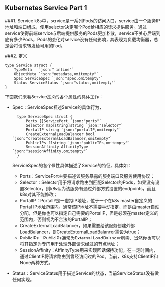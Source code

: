 ## Kubernetes Service Part 1

###1. Service
k8s中，service是一系列Pods的访问入口，service由一个服务IP地址和端口组成，使用selector决定哪个Pod给相应的请求提供服务。通过service使得前端service与后端提供服务的Pods更加松散，service不关心后端到底有多少Pods，Pods的变化对service没有任何影响，其表现为负载均衡器，总是会将请求转发给可用的Pod。

###2. 定义

	type Service struct {
		TypeMeta   `json:",inline"`
		ObjectMeta `json:"metadata,omitempty"`
		Spec ServiceSpec `json:"spec,omitempty"`
		Status ServiceStatus `json:"status,omitempty"`
	}
下面我们来看Service定义的各个属性的具体工作：

* Spec：ServiceSpec描述Service的具体行为，
		
		type ServiceSpec struct {
			Ports []ServicePort `json:"ports"`
			Selector map[string]string `json:"selector"`
			PortalIP string `json:"portalIP,omitempty"`
			CreateExternalLoadBalancer bool `json:"createExternalLoadBalancer,omitempty"`
			PublicIPs []string `json:"publicIPs,omitempty"`
			SessionAffinity AffinityType `json:"sessionAffinity,omitempty"`
		}
	ServiceSpec的各个属性具体描述了Service的特征，具体如：
	* Ports：ServicePort主要描述该服务暴露的服务端口及服务使用协议；
	* Selector：Selector用于将请求路由到匹配Selector的Pods，如果没有设置Selector，则k8s认为该服务有通过外部方式设置的endpoints，而且k8s对其不能修改；
	* PortalIP：PortalIP是一虚拟IP地址，位于一个在k8s master自定义的Portal IP地址范围内。通常该IP地址不需要手动指定，而是由master自动分配，但是你也可以指定自己需要的PortalIP，但是必须在master定义的范围内，否则视为不合法的PortalIP；
	* CreateExternalLoadBalancer，如果需要给该服务创建外部LoadBalancer，则CreateExternalLoadBalancer需设为true；
	* PublicIPs：PublicIPs通常为External LoadBalancer所需，当然你也可以将其指定为专门用于处理外部请求经过的节点地址；
	* SessionAffinity：AffinityType用来实现回话保持功能，在一定时间内，通过ClientIP将请求路由到曾经访问过的Pod。当前，k8s支持ClientIP和None两种方式。
* Status：ServiceStatus用于描述Service的状态，当前ServiceStatus没有做任何实现。
	